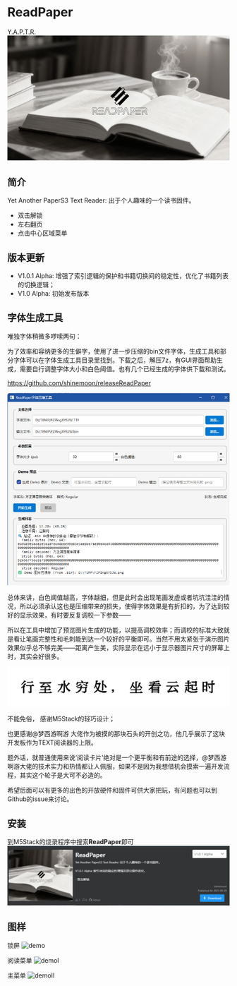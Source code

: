 # ReadPaper

Y.A.P.T.R. 
![Screen](https://github.com/shinemoon/releaseReadPaper/blob/main/pics/cover.png)

## 简介
Yet Another PaperS3 Text Reader: 出于个人趣味的一个读书固件。

- 双击解锁
- 左右翻页
- 点击中心区域菜单

## 版本更新

- V1.0.1 Alpha: 增强了索引逻辑的保护和书籍切换间的稳定性，优化了书籍列表的切换逻辑；
- V1.0  Alpha:  初始发布版本

## 字体生成工具
唯独字体稍微多啰嗦两句：

为了效率和容纳更多的生僻字，使用了进一步压缩的bin文件字体，生成工具和部分字体可以在字体生成工具目录里找到。下载之后，解压7z，有GUI界面帮助生成，需要自行调整字体大小和白色阈值。也有几个已经生成的字体供下载和测试。

https://github.com/shinemoon/releaseReadPaper


![GenerateTool](https://github.com/shinemoon/releaseReadPaper/blob/main/pics/generateTool.png)

总体来讲，白色阈值越高，字体越细，但是此时会出现笔画发虚或者坑坑洼洼的情况，所以必须承认这也是压缩带来的损失，使得字体效果是有折扣的，为了达到较好的显示效果，有时要反复调校一下参数——

所以在工具中增加了预览图片生成的功能，以提高调校效率；而调校的标准大致就是看让笔画完整性和毛刺能到达一个较好的平衡即可。当然不用太紧张于演示图片效果似乎总不够完美——距离产生美，实际显示在远小于显示器图片尺寸的屏幕上时，其实会好很多。

![GeneratePreview](https://github.com/shinemoon/releaseReadPaper/blob/main/pics/fontdemo.png)

不能免俗， 感谢M5Stack的轻巧设计；

也更感谢@梦西游啊游 大佬作为被摸的那块石头的开创之功，他几乎展示了这块开发板作为TEXT阅读器的上限。

题外话，就普通使用来说‘阅读卡片’绝对是一个更平衡和有前途的选择，@梦西游啊游大佬的技术实力和热情都让人佩服，如果不是因为我想借机会摸索一遍开发流程，其实这个轮子是大可不必造的。

希望后面可以有更多的出色的开放硬件和固件可供大家把玩，有问题也可以到Github的issue来讨论。


## 安装

到M5Stack的烧录程序中搜索**ReadPaper**即可
![M5StackBurn](https://github.com/shinemoon/releaseReadPaper/blob/main/pics/publish.png)


## 图样

锁屏
![demo](https://github.com/shinemoon/releaseReadPaper/blob/main/pics/demo.png)

阅读菜单
![demoI](https://github.com/shinemoon/releaseReadPaper/blob/main/pics/demoI.png)

主菜单
![demoII](https://github.com/shinemoon/releaseReadPaper/blob/main/pics/demoII.png)

